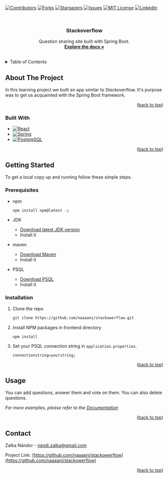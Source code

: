 <!-- Improved compatibility of back to top link: See: https://github.com/othneildrew/Best-README-Template/pull/73 -->
<a name="readme-top"></a>
<!--
*** Thanks for checking out the Best-README-Template. If you have a suggestion
*** that would make this better, please fork the repo and create a pull request
*** or simply open an issue with the tag "enhancement".
*** Don't forget to give the project a star!
*** Thanks again! Now go create something AMAZING! :D
-->



<!-- PROJECT SHIELDS -->
<!--
*** I'm using markdown "reference style" links for readability.
*** Reference links are enclosed in brackets [ ] instead of parentheses ( ).
*** See the bottom of this document for the declaration of the reference variables
*** for contributors-url, forks-url, etc. This is an optional, concise syntax you may use.
*** https://www.markdownguide.org/basic-syntax/#reference-style-links
-->
[![Contributors][contributors-shield]][contributors-url]
[![Forks][forks-shield]][forks-url]
[![Stargazers][stars-shield]][stars-url]
[![Issues][issues-shield]][issues-url]
[![MIT License][license-shield]][license-url]
[![LinkedIn][linkedin-shield]][linkedin-url]



<!-- PROJECT LOGO -->
<br />
<div align="center">
<h3 align="center">Stackoverflow</h3>
  <p align="center">
    Question sharing site built with Spring Boot.
    <br />
    <a href="https://github.com/naaaani/stackowerflow"><strong>Explore the docs »</strong></a>
    <br />
    <br />
  </p>
</div>



<!-- TABLE OF CONTENTS -->
<details>
  <summary>Table of Contents</summary>
  <ol>
    <li>
      <a href="#about-the-project">About The Project</a>
      <ul>
        <li><a href="#built-with">Built With</a></li>
      </ul>
    </li>
    <li>
      <a href="#getting-started">Getting Started</a>
      <ul>
        <li><a href="#prerequisites">Prerequisites</a></li>
        <li><a href="#installation">Installation</a></li>
      </ul>
    </li>
    <li><a href="#usage">Usage</a></li>
    <li><a href="#roadmap">Roadmap</a></li>
    <li><a href="#contributing">Contributing</a></li>
    <li><a href="#license">License</a></li>
    <li><a href="#contact">Contact</a></li>
    <li><a href="#acknowledgments">Acknowledgments</a></li>
  </ol>
</details>



<!-- ABOUT THE PROJECT -->
## About The Project

In this learning project we built an app similar to Stackoverflow. It's purpose was to get us acquainted with the Spring Boot framework.

<p align="right">(<a href="#readme-top">back to top</a>)</p>



### Built With

* [![React][React.js]][React-url]
* [![Spring][Spring.js]][Spring-url]
* [![PostgreSQL][PostgreSQL.js]][PostgreSQL-url]

<p align="right">(<a href="#readme-top">back to top</a>)</p>



<!-- GETTING STARTED -->
## Getting Started

To get a local copy up and running follow these simple steps.

### Prerequisites
* npm
  ```sh
  npm install npm@latest -g
  ```

* JDK
    - <a href="https://www.oracle.com/java/technologies/downloads/">Download latest JDK version</a>
    - Install it
* maven
    - <a href="https://maven.apache.org/download.cgi">Download Maven</a>
    - Install it
* PSQL
    - <a href="https://www.postgresql.org/download/">Download PSQL</a>
    - Install it
### Installation

1. Clone the repo
   ```sh
   git clone https://github.com/naaaani/stackowerflow.git
   ```
2. Install NPM packages in frontend directory
   ```sh
   npm install
   ```
3. Set your PSQL connection string in `application.properties`.
   ```
   connectionstring=yourstring;
   ```

<p align="right">(<a href="#readme-top">back to top</a>)</p>



<!-- USAGE EXAMPLES -->
## Usage

You can add questions, answer them and vote on them. You can also delete questions.

_For more examples, please refer to the [Documentation](https://example.com)_

<p align="right">(<a href="#readme-top">back to top</a>)</p>

<!-- CONTACT -->
## Contact

Zalka Nándor - nandi.zalka@gmail.com

Project Link: [https://github.com/naaaani/stackowerflow](https://github.com/naaaani/stackowerflow)

<p align="right">(<a href="#readme-top">back to top</a>)</p>

<!-- MARKDOWN LINKS & IMAGES -->
<!-- https://www.markdownguide.org/basic-syntax/#reference-style-links -->
[contributors-shield]: https://img.shields.io/github/contributors/naaaani/stackowerflow.svg?style=for-the-badge
[contributors-url]: https://github.com/naaaani/stackowerflow/graphs/contributors
[forks-shield]: https://img.shields.io/github/forks/naaaani/stackowerflow.svg?style=for-the-badge
[forks-url]: https://github.com/naaaani/stackowerflow/network/members
[stars-shield]: https://img.shields.io/github/stars/naaaani/stackowerflow.svg?style=for-the-badge
[stars-url]: https://github.com/naaaani/stackowerflow/stargazers
[issues-shield]: https://img.shields.io/github/issues/naaaani/stackowerflow.svg?style=for-the-badge
[issues-url]: https://github.com/naaaani/stackowerflow/issues
[license-shield]: https://img.shields.io/github/license/naaaani/stackowerflow.svg?style=for-the-badge
[license-url]: https://github.com/naaaani/stackowerflow/blob/master/LICENSE.txt
[linkedin-shield]: https://img.shields.io/badge/-LinkedIn-black.svg?style=for-the-badge&logo=linkedin&colorB=555
[linkedin-url]: https://linkedin.com/in/linkedin_username
[product-screenshot]: images/screenshot.png
[React.js]: https://img.shields.io/badge/React-20232A?style=for-the-badge&logo=react&logoColor=61DAFB
[React-url]: https://reactjs.org/
[Spring.js]: https://img.shields.io/badge/Spring%20Boot-grey?style=for-the-badge&logo=Spring%20Boot&color=grey
[Spring-url]: https://spring.io/projects/spring-boot
[PostgreSQL.js]: https://img.shields.io/badge/PostgreSQL-grey?style=for-the-badge&logo=PostgreSQL&color=grey&logoColor=61DAFB
[PostgreSQL-url]: https://www.postgresql.org/docs/current/app-psql.html

